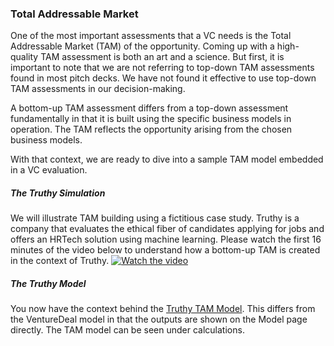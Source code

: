 ### Total Addressable Market
One of the most important assessments that a VC needs is the Total Addressable Market (TAM) of the opportunity. 
Coming up with a high-quality TAM assessment is both an art and a science. But first, it is important to note 
that we are not referring to top-down TAM assessments found in most pitch decks. We have not found it effective
to use top-down TAM assessments in our decision-making.

A bottom-up TAM assessment differs from a top-down assessment fundamentally in that it is built using the specific 
business models in operation. The TAM reflects the opportunity arising from the chosen business models.

With that context, we are ready to dive into a sample TAM model embedded in a VC evaluation.

##### The Truthy Simulation
We will illustrate TAM building using a fictitious case study. Truthy is a company that evaluates the 
ethical fiber of candidates applying for jobs and offers an HRTech solution using machine learning. Please 
watch the first 16 minutes of the video below to understand how a bottom-up TAM is created in the context of Truthy.
[![Watch the video](https://www.uluventures.com/file.cfm/36/docs/MarketMappingSimulation.png)](https://vimeo.com/279467353)

##### The Truthy Model
You now have the context behind the [Truthy TAM Model](https://github.com/ulu-ventures/VCDA/blob/master/spreadsheets/Truthy.xlsm). 
This differs from the VentureDeal model in that the outputs are shown on the Model page directly. The TAM
model can be seen under calculations. 
